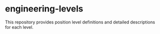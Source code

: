 # engineering-levels
This repository provides position level definitions and detailed descriptions for each level. 
